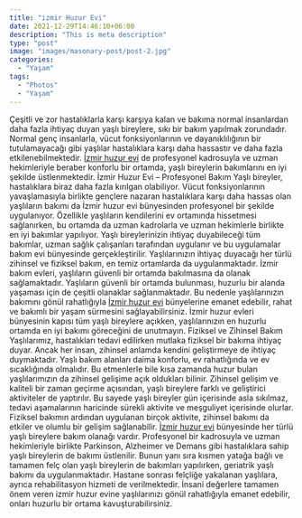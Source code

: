 ```yaml
---
title: "izmir Huzur Evi"
date: 2021-12-29T14:46:10+06:00
description: "This is meta description"
type: "post"
image: "images/masonary-post/post-2.jpg"
categories: 
  - "Yaşam"
tags:
  - "Photos"
  - "Yaşam"
---
```


Çeşitli ve zor hastalıklarla karşı karşıya kalan ve bakıma normal insanlardan daha fazla ihtiyaç duyan yaşlı bireylere, sıkı bir bakım yapılmak zorundadır. Normal genç insanlarla, vücut fonksiyonlarının ve dayanıklılığının bir tutulamayacağı gibi yaşlılar hastalıklara karşı daha hassastır ve daha fazla etkilenebilmektedir. [İzmir huzur evi](https://bilgebakimevi.com/) de profesyonel kadrosuyla ve uzman hekimleriyle beraber konforlu bir ortamda, yaşlı bireylerin bakımlarını en iyi şekilde üstlenmektedir.
İzmir Huzur Evi – Profesyonel Bakım
Yaşlı bireyler, hastalıklara biraz daha fazla kırılgan olabiliyor. Vücut fonksiyonlarının yavaşlamasıyla birlikte gençlere nazaran hastalıklara karşı daha hassas olan yaşlıların bakımı da İzmir huzur evi bünyesinden profesyonel bir şekilde uygulanıyor. Özellikle yaşlıların kendilerini ev ortamında hissetmesi sağlanırken, bu ortamda da uzman kadrolarla ve uzman hekimlerle birlikte en iyi bakımlar yapılıyor. Yaşlı bireylerinizin ihtiyaç duyabileceği tüm bakımlar, uzman sağlık çalışanları tarafından uygulanır ve bu uygulamalar bakım evi bünyesinde gerçekleştirilir. Yaşlılarınızın ihtiyaç duyacağı her türlü zihinsel ve fiziksel bakım, en temiz ortamlarda da uygulanmaktadır.
İzmir bakım evleri, yaşlıların güvenli bir ortamda bakılmasına da olanak sağlamaktadır. Yaşlıların güvenli bir ortamda bulunması, huzurlu bir alanda yaşaması için de çeşitli olanaklar sağlanmaktadır. Bu nedenle yaşlılarınızın bakımını gönül rahatlığıyla [İzmir huzur evi](https://bilgebakimevi.com/) bünyelerine emanet edebilir, rahat ve bakımlı bir yaşam sürmesini sağlayabilirsiniz. İzmir huzur evleri bünyesinin kapısı tüm yaşlı bireylere açıkken, yaşlılarınızın en huzurlu ortamda en iyi bakımı göreceğini de unutmayın.
Fiziksel ve Zihinsel Bakım
Yaşlılarımız, hastalıkları tedavi edilirken mutlaka fiziksel bir bakıma ihtiyaç duyar. Ancak her insan, zihinsel anlamda kendini geliştirmeye de ihtiyaç duymaktadır. Yaşlı bakım alanları daima konforlu, ev rahatlığında ve ev sıcaklığında olmalıdır. Bu etmenlerle bile kısa zamanda huzur bulan yaşlılarımızın da zihinsel gelişime açık oldukları bilinir.
Zihinsel gelişim ve kaliteli bir zaman geçirme açısından, yaşlı bireylere farklı ve geliştirici aktiviteler de yaptırılır. Bu sayede yaşlı bireyler gün içerisinde asla sıkılmaz, tedavi aşamalarının haricinde sürekli aktivite ve meşguliyet içerisinde olurlar. Fiziksel bakımın ardından uygulanan birçok aktivite, zihinsel bakımı da etkiler ve olumlu bir gelişim sağlanabilir.
[İzmir huzur evi](https://bilgebakimevi.com/) bünyesinde her türlü yaşlı bireylere bakım olanağı vardır. Profesyonel bir kadrosuyla ve uzman hekimleriyle birlikte Parkinson, Alzheimer ve Demans gibi hastalıklara sahip yaşlı bireylerin de bakımı üstlenilir. Bunun yanı sıra kısmen yatağa bağlı ve tamamen felç olan yaşlı bireylerin de bakımları yapılırken, geriatrik yaşlı bakımı da uygulanmaktadır.
Hastane sonrası felçliğe yakalanan yaşlılara, ayrıca rehabilitasyon hizmeti de verilmektedir. İnsani değerlere tamamen önem veren izmir huzur evine yaşlılarınızı gönül rahatlığıyla emanet edebilir, onları huzurlu bir ortama kavuşturabilirsiniz.


